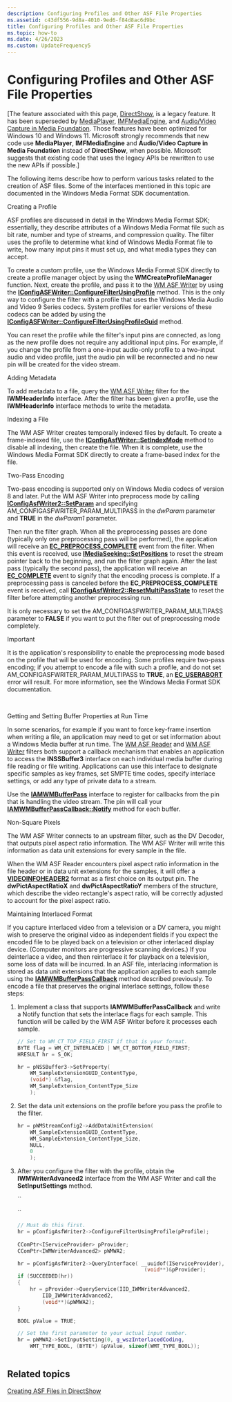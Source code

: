 ```yaml
---
description: Configuring Profiles and Other ASF File Properties
ms.assetid: c43df556-9d8a-4010-9ed6-f84d8ac6d9bc
title: Configuring Profiles and Other ASF File Properties
ms.topic: how-to
ms.date: 4/26/2023
ms.custom: UpdateFrequency5
---
```


# Configuring Profiles and Other ASF File Properties

\[The feature associated with this page, [DirectShow](/windows/win32/directshow/directshow), is a legacy feature. It has been superseded by [MediaPlayer](/uwp/api/Windows.Media.Playback.MediaPlayer), [IMFMediaEngine](/windows/win32/api/mfmediaengine/nn-mfmediaengine-imfmediaengine), and [Audio/Video Capture in Media Foundation](/windows/win32/medfound/audio-video-capture-in-media-foundation). Those features have been optimized for Windows 10 and Windows 11. Microsoft strongly recommends that new code use **MediaPlayer**, **IMFMediaEngine** and **Audio/Video Capture in Media Foundation** instead of **DirectShow**, when possible. Microsoft suggests that existing code that uses the legacy APIs be rewritten to use the new APIs if possible.\]

The following items describe how to perform various tasks related to the creation of ASF files. Some of the interfaces mentioned in this topic are documented in the Windows Media Format SDK documentation.

Creating a Profile

ASF profiles are discussed in detail in the Windows Media Format SDK; essentially, they describe attributes of a Windows Media Format file such as bit rate, number and type of streams, and compression quality. The filter uses the profile to determine what kind of Windows Media Format file to write, how many input pins it must set up, and what media types they can accept.

To create a custom profile, use the Windows Media Format SDK directly to create a profile manager object by using the **WMCreateProfileManager** function. Next, create the profile, and pass it to the [WM ASF Writer](wm-asf-writer-filter.md) by using the [**IConfigASFWriter::ConfigureFilterUsingProfile**](/previous-versions/windows/desktop/api/Dshowasf/nf-dshowasf-iconfigasfwriter-configurefilterusingprofile) method. This is the only way to configure the filter with a profile that uses the Windows Media Audio and Video 9 Series codecs. System profiles for earlier versions of these codecs can be added by using the [**IConfigASFWriter::ConfigureFilterUsingProfileGuid**](/previous-versions/windows/desktop/api/Dshowasf/nf-dshowasf-iconfigasfwriter-configurefilterusingprofileguid) method.

You can reset the profile while the filter's input pins are connected, as long as the new profile does not require any additional input pins. For example, if you change the profile from a one-input audio-only profile to a two-input audio and video profile, just the audio pin will be reconnected and no new pin will be created for the video stream.

Adding Metadata

To add metadata to a file, query the [WM ASF Writer](wm-asf-writer-filter.md) filter for the **IWMHeaderInfo** interface. After the filter has been given a profile, use the **IWMHeaderInfo** interface methods to write the metadata.

Indexing a File

The WM ASF Writer creates temporally indexed files by default. To create a frame-indexed file, use the [**IConfigAsfWriter::SetIndexMode**](/previous-versions/windows/desktop/api/Dshowasf/nf-dshowasf-iconfigasfwriter-setindexmode) method to disable all indexing, then create the file. When it is complete, use the Windows Media Format SDK directly to create a frame-based index for the file.

Two-Pass Encoding

Two-pass encoding is supported only on Windows Media codecs of version 8 and later. Put the WM ASF Writer into preprocess mode by calling [**IConfigAsfWriter2::SetParam**](/previous-versions/windows/desktop/api/Dshowasf/nf-dshowasf-iconfigasfwriter2-setparam) and specifying AM\_CONFIGASFWRITER\_PARAM\_MULTIPASS in the *dwParam* parameter and **TRUE** in the *dwParam1* parameter.

Then run the filter graph. When all the preprocessing passes are done (typically only one preprocessing pass will be performed), the application will receive an [**EC\_PREPROCESS\_COMPLETE**](ec-preprocess-complete.md) event from the filter. When this event is received, use [**IMediaSeeking::SetPositions**](/windows/desktop/api/Strmif/nf-strmif-imediaseeking-setpositions) to reset the stream pointer back to the beginning, and run the filter graph again. After the last pass (typically the second pass), the application will receive an [**EC\_COMPLETE**](ec-complete.md) event to signify that the encoding process is complete. If a preprocessing pass is canceled before the **EC\_PREPROCESS\_COMPLETE** event is received, call [**IConfigAsfWriter2::ResetMultiPassState**](/previous-versions/windows/desktop/api/Dshowasf/nf-dshowasf-iconfigasfwriter2-resetmultipassstate) to reset the filter before attempting another preprocessing run.

It is only necessary to set the AM\_CONFIGASFWRITER\_PARAM\_MULTIPASS parameter to **FALSE** if you want to put the filter out of preprocessing mode completely.

> [!IMPORTANT]
> It is the application's responsibility to enable the preprocessing mode based on the profile that will be used for encoding. Some profiles require two-pass encoding; if you attempt to encode a file with such a profile, and do not set AM\_CONFIGASFWRITER\_PARAM\_MULTIPASS to **TRUE**, an [**EC\_USERABORT**](ec-userabort.md) error will result. For more information, see the Windows Media Format SDK documentation.

 

Getting and Setting Buffer Properties at Run Time

In some scenarios, for example if you want to force key-frame insertion when writing a file, an application may need to get or set information about a Windows Media buffer at run time. The [WM ASF Reader](wm-asf-reader-filter.md) and [WM ASF Writer](wm-asf-writer-filter.md) filters both support a callback mechanism that enables an application to access the **INSSBuffer3** interface on each individual media buffer during file reading or file writing. Applications can use this interface to designate specific samples as key frames, set SMPTE time codes, specify interlace settings, or add any type of private data to a stream.

Use the [**IAMWMBufferPass**](/previous-versions/windows/desktop/api/Dshowasf/nn-dshowasf-iamwmbufferpass) interface to register for callbacks from the pin that is handling the video stream. The pin will call your [**IAMWMBufferPassCallback::Notify**](/previous-versions/windows/desktop/api/Dshowasf/nf-dshowasf-iamwmbufferpasscallback-notify) method for each buffer.

Non-Square Pixels

The WM ASF Writer connects to an upstream filter, such as the DV Decoder, that outputs pixel aspect ratio information. The WM ASF Writer will write this information as data unit extensions for every sample in the file.

When the WM ASF Reader encounters pixel aspect ratio information in the file header or in data unit extensions for the samples, it will offer a [**VIDEOINFOHEADER2**](/previous-versions/windows/desktop/api/dvdmedia/ns-dvdmedia-videoinfoheader2) format as a first choice on its output pin. The **dwPictAspectRatioX** and **dwPictAspectRatioY** members of the structure, which describe the video rectangle's aspect ratio, will be correctly adjusted to account for the pixel aspect ratio.

Maintaining Interlaced Format

If you capture interlaced video from a television or a DV camera, you might wish to preserve the original video as independent fields if you expect the encoded file to be played back on a television or other interlaced display device. (Computer monitors are progressive scanning devices.) If you deinterlace a video, and then reinterlace it for playback on a television, some loss of data will be incurred. In an ASF file, interlacing information is stored as data unit extensions that the application applies to each sample using the [**IAMWMBufferPassCallback**](/previous-versions/windows/desktop/api/Dshowasf/nn-dshowasf-iamwmbufferpasscallback) method described previously. To encode a file that preserves the original interlace settings, follow these steps:

1.  Implement a class that supports **IAMWMBufferPassCallback** and write a Notify function that sets the interlace flags for each sample. This function will be called by the WM ASF Writer before it processes each sample.
    ```C++
    // Set to WM_CT_TOP_FIELD_FIRST if that is your format.
    BYTE flag = WM_CT_INTERLACED | WM_CT_BOTTOM_FIELD_FIRST;
    HRESULT hr = S_OK;

    hr = pNSSBuffer3->SetProperty(
        WM_SampleExtensionGUID_ContentType, 
        (void*) &flag, 
        WM_SampleExtension_ContentType_Size
        );         
    ```

    

2.  Set the data unit extensions on the profile before you pass the profile to the filter.
    ```C++
    hr = pWMStreamConfig2->AddDataUnitExtension(
        WM_SampleExtensionGUID_ContentType, 
        WM_SampleExtension_ContentType_Size, 
        NULL, 
        0 
        );
    ```

    

3.  After you configure the filter with the profile, obtain the **IWMWriterAdvanced2** interface from the WM ASF Writer and call the **SetInputSettings** method.

    ``

    ``

    ```C++
    // Must do this first.
    hr = pConfigAsfWriter2->ConfigureFilterUsingProfile(pProfile);
      
    CComPtr<IServiceProvider> pProvider;
    CComPtr<IWMWriterAdvanced2> pWMWA2;

    hr = pConfigAsfWriter2->QueryInterface( __uuidof(IServiceProvider),
                                             (void**)&pProvider);
    if (SUCCEEDED(hr))
    {
        hr = pProvider->QueryService(IID_IWMWriterAdvanced2,
            IID_IWMWriterAdvanced2,
            (void**)&pWMWA2);
    }

    BOOL pValue = TRUE;

    // Set the first parameter to your actual input number.
    hr = pWMWA2->SetInputSetting(0, g_wszInterlacedCoding,
        WMT_TYPE_BOOL, (BYTE*) &pValue, sizeof(WMT_TYPE_BOOL));
                
    ```

    

## Related topics

<dl> <dt>

[Creating ASF Files in DirectShow](creating-asf-files-in-directshow.md)
</dt> </dl>

 

 



